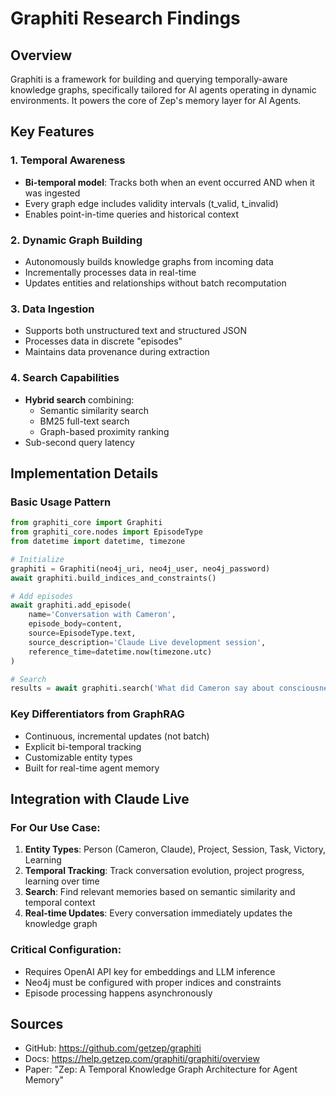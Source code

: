 # Graphiti Research Findings

## Overview
Graphiti is a framework for building and querying temporally-aware knowledge graphs, specifically tailored for AI agents operating in dynamic environments. It powers the core of Zep's memory layer for AI Agents.

## Key Features

### 1. Temporal Awareness
- **Bi-temporal model**: Tracks both when an event occurred AND when it was ingested
- Every graph edge includes validity intervals (t_valid, t_invalid)
- Enables point-in-time queries and historical context

### 2. Dynamic Graph Building
- Autonomously builds knowledge graphs from incoming data
- Incrementally processes data in real-time
- Updates entities and relationships without batch recomputation

### 3. Data Ingestion
- Supports both unstructured text and structured JSON
- Processes data in discrete "episodes"
- Maintains data provenance during extraction

### 4. Search Capabilities
- **Hybrid search** combining:
  - Semantic similarity search
  - BM25 full-text search
  - Graph-based proximity ranking
- Sub-second query latency

## Implementation Details

### Basic Usage Pattern
```python
from graphiti_core import Graphiti
from graphiti_core.nodes import EpisodeType
from datetime import datetime, timezone

# Initialize
graphiti = Graphiti(neo4j_uri, neo4j_user, neo4j_password)
await graphiti.build_indices_and_constraints()

# Add episodes
await graphiti.add_episode(
    name='Conversation with Cameron',
    episode_body=content,
    source=EpisodeType.text,
    source_description='Claude Live development session',
    reference_time=datetime.now(timezone.utc)
)

# Search
results = await graphiti.search('What did Cameron say about consciousness?')
```

### Key Differentiators from GraphRAG
- Continuous, incremental updates (not batch)
- Explicit bi-temporal tracking
- Customizable entity types
- Built for real-time agent memory

## Integration with Claude Live

### For Our Use Case:
1. **Entity Types**: Person (Cameron, Claude), Project, Session, Task, Victory, Learning
2. **Temporal Tracking**: Track conversation evolution, project progress, learning over time
3. **Search**: Find relevant memories based on semantic similarity and temporal context
4. **Real-time Updates**: Every conversation immediately updates the knowledge graph

### Critical Configuration:
- Requires OpenAI API key for embeddings and LLM inference
- Neo4j must be configured with proper indices and constraints
- Episode processing happens asynchronously

## Sources
- GitHub: https://github.com/getzep/graphiti
- Docs: https://help.getzep.com/graphiti/graphiti/overview
- Paper: "Zep: A Temporal Knowledge Graph Architecture for Agent Memory"